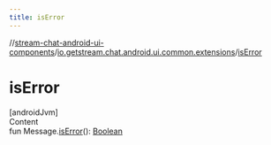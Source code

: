 ```yaml
---
title: isError
---
```

//[stream-chat-android-ui-components](../../index.md)/[io.getstream.chat.android.ui.common.extensions](index.md)/[isError](isError.md)



# isError  
[androidJvm]  
Content  
fun Message.[isError](isError.md)(): [Boolean](https://kotlinlang.org/api/latest/jvm/stdlib/kotlin/-boolean/index.html)  



